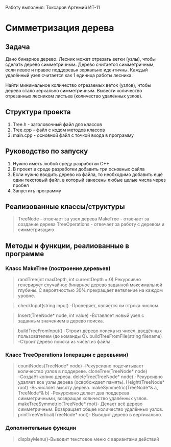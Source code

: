 Работу выполнил: Токсаров Артемий ИТ-11

# **Симметризация дерева**

## **Задача**

Дано бинарное дерево. Лесник может отрезать ветки (узлы), чтобы сделать дерево симметричным.
Дерево считается симметричным, если левое и правое поддеревья зеркально идентичны.
Каждый удалённый узел считается как 1 единица работы лесника.

Найти минимальное количество отрезаемых веток (узлов), чтобы дерево стало зеркально симметричным. 
Вывести количество отрезанных лесником листьев (количество удалённых узлов).

## **Структура проекта**
1. Tree.h - заголовочный файл для классов
2. Tree.cpp - файл с кодом методов классов
3. main.cpp - основной файл с точкой входа в программу

## **Руководство по запуску**
1. Нужно иметь любой среду разработки С++
2. В проект в среде разработки добавить три основных файла
3. Если нужно вводить дерево из файла, то необходимо добавить ещё один текстовый файл, в который занесены любые целые числа через пробел
4. Запустить программу

## **Реализованные классы/структуры**
> TreeNode - отвечает за узел дерева
> MakeTree - отвечает за создание дерева
> TreeOperations - отвечает за работу с деревом и симметризацию

## **Методы и функции, реалиованные в программе**
### Класс MakeTree (построение деревьев)
> randTree(int maxDepth, int currentDepth = 0):Рекурсивно генерирует случайное бинарное дерево заданной максимальной глубины.
С вероятностью 30% прекращает ветвление на каждом уровне.

> checkInput(string input) -Проверяет, является ли строка числом.

> Insert(TreeNode* node, int value) -Вставляет новый узел с заданным значением в дерево поиска.

> buildTreeFromInput() -Строит дерево поиска из чисел, введённых пользователем (до команды Q).
> buildTreeFromFile(string filename) -Строит дерево поиска из чисел из файла.

### Класс TreeOperations (операции с деревьями)
> countNodes(TreeNode* node) -Рекурсивно подсчитывает количество узлов в поддереве.
> cloneTree(TreeNode* node) -Создаёт копию дерева.
> deleteTree(TreeNode* node) -Рекурсивно удаляет все узлы дерева (освобождает память).
> Height(TreeNode* root) -Вычисляет высоту дерева.
> makeSymmetric(TreeNode*& a, TreeNode*& b) -Рекурсивно делает два поддерева симметричными, возвращая количество удалённых узлов.
> makeTreeSymmetric(TreeNode* root)- Делает всё дерево симметричным. Возвращает общее количество удалённых узлов.
> printTreeVertical(TreeNode* root)- Выводит дерево в вертикально.
### Дополнительные функции
> displayMenu()-Выводит текстовое меню с вариантами действий





